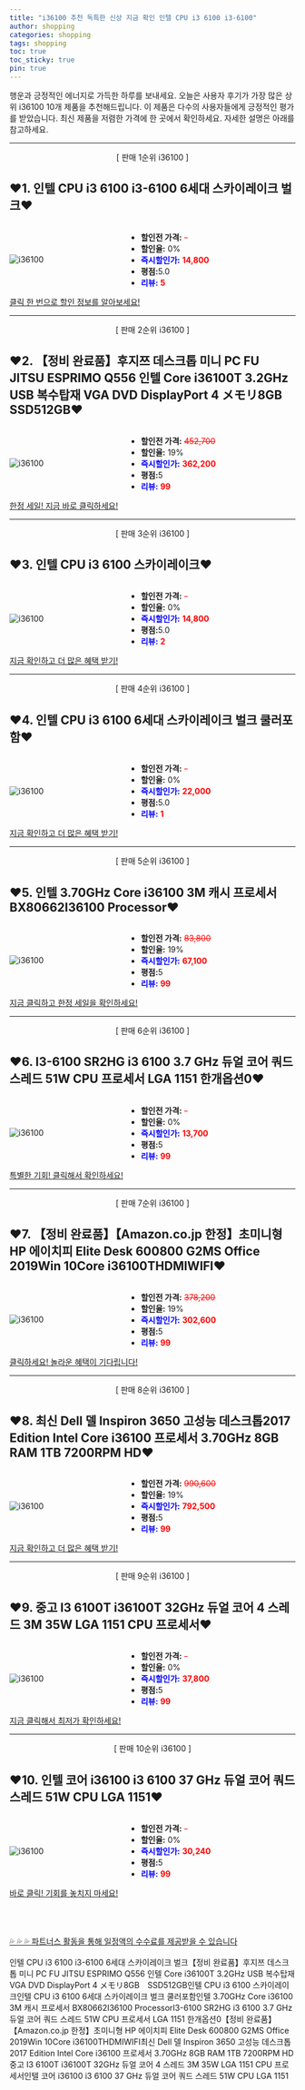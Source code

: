 ```yaml
---
title: "i36100 추천 독특한 신상 지금 확인 인텔 CPU i3 6100 i3-6100"
author: shopping
categories: shopping
tags: shopping
toc: true
toc_sticky: true
pin: true
---
```

행운과 긍정적인 에너지로 가득한 하루를 보내세요. 오늘은 사용자 후기가 가장 많은 상위 i36100 10개 제품을 추천해드립니다. 이 제품은 다수의 사용자들에게 긍정적인 평가를 받았습니다. 최신 제품을 저렴한 가격에 한 곳에서 확인하세요. 자세한 설명은 아래를 참고하세요.

---
<p class="toplist" style="margin: 0 auto; display: block; width: fit-content;">[ 판매 1순위 i36100 ]</p>

<h2><strong>❤️1. 인텔 CPU i3 6100 i3-6100 6세대 스카이레이크 벌크❤️</strong></h2>

<div style="display: flex; align-items: center;">
    <div style="flex: 0.4;">
        <img src="https://thumbnail7.coupangcdn.com/thumbnails/remote/230x230ex/image/vendor_inventory/7d5b/7598d23ad984b6b88dbd0a0b361934fc4c01730125c7c02f94de405dd969.jpg" alt="i36100" style="max-width: 100%;">
    </div>
    <div style="flex: 0.6; margin-left: 10px;">
        <ul>
            <li><strong>할인전 가격:</strong> <del style="color: red;">-</del></li>
            <li><strong>할인율:</strong> 0%</li>
            <li><span style='color:blue'><strong>즉시할인가:</strong></span> <span style='color:red'><strong>14,800</strong></span></li>
            <li><strong>평점:</strong>5.0</li>
            <li><span style='color:blue'><strong>리뷰:</strong></span> <span style='color:red'><strong>5</strong></span></li>
        </ul>
    </div>
</div>
<div class="center">
    <a href="https://William4Davisa.github.io?lptag=AF9450613&subid=githubio&pageKey=6237116634&traceid=V0-153&itemId=12567188485&vendorItemId=79835393030" class="myButton">
        클릭 한 번으로 할인 정보를 알아보세요!
    </a>
</div>


---
<p class="toplist" style="margin: 0 auto; display: block; width: fit-content;">[ 판매 2순위 i36100 ]</p>

<h2><strong>❤️2. 【정비 완료품】후지쯔 데스크톱 미니 PC FU JITSU ESPRIMO Q556 인텔 Core i36100T 3.2GHz USB 복수탑재 VGA DVD DisplayPort 4 メモリ8GB　SSD512GB❤️</strong></h2>

<div style="display: flex; align-items: center;">
    <div style="flex: 0.4;">
        <img src="https://thumbnail6.coupangcdn.com/thumbnails/remote/230x230ex/image/vendor_inventory/9211/56fd8e79c411631882821b95c589da9ca0ea22e40aacba7cc3864a160f32.jpg" alt="i36100" style="max-width: 100%;">
    </div>
    <div style="flex: 0.6; margin-left: 10px;">
        <ul>
            <li><strong>할인전 가격:</strong> <del style="color: red;">452,700</del></li>
            <li><strong>할인율:</strong> 19%</li>
            <li><span style='color:blue'><strong>즉시할인가:</strong></span> <span style='color:red'><strong>362,200</strong></span></li>
            <li><strong>평점:</strong>5</li>
            <li><span style='color:blue'><strong>리뷰:</strong></span> <span style='color:red'><strong>99</strong></span></li>
        </ul>
    </div>
</div>
<div class="center">
    <a href="https://William4Davisa.github.io?lptag=AF9450613&subid=githubio&pageKey=8154261404&traceid=V0-153&itemId=23219870404&vendorItemId=90777220076" class="myButton">
        한정 세일! 지금 바로 클릭하세요!
    </a>
</div>


---
<p class="toplist" style="margin: 0 auto; display: block; width: fit-content;">[ 판매 3순위 i36100 ]</p>

<h2><strong>❤️3. 인텔 CPU i3 6100 스카이레이크❤️</strong></h2>

<div style="display: flex; align-items: center;">
    <div style="flex: 0.4;">
        <img src="https://thumbnail10.coupangcdn.com/thumbnails/remote/230x230ex/image/vendor_inventory/8f5a/06e5046a38d42de78517955fce8c27c88b397db0fe041c6cdf6fb6e9f474.jpg" alt="i36100" style="max-width: 100%;">
    </div>
    <div style="flex: 0.6; margin-left: 10px;">
        <ul>
            <li><strong>할인전 가격:</strong> <del style="color: red;">-</del></li>
            <li><strong>할인율:</strong> 0%</li>
            <li><span style='color:blue'><strong>즉시할인가:</strong></span> <span style='color:red'><strong>14,800</strong></span></li>
            <li><strong>평점:</strong>5.0</li>
            <li><span style='color:blue'><strong>리뷰:</strong></span> <span style='color:red'><strong>2</strong></span></li>
        </ul>
    </div>
</div>
<div class="center">
    <a href="https://William4Davisa.github.io?lptag=AF9450613&subid=githubio&pageKey=7282826544&traceid=V0-153&itemId=18597423615&vendorItemId=85733538562" class="myButton">
        지금 확인하고 더 많은 혜택 받기!
    </a>
</div>


---
<p class="toplist" style="margin: 0 auto; display: block; width: fit-content;">[ 판매 4순위 i36100 ]</p>

<h2><strong>❤️4. 인텔 CPU i3 6100 6세대 스카이레이크 벌크 쿨러포함❤️</strong></h2>

<div style="display: flex; align-items: center;">
    <div style="flex: 0.4;">
        <img src="https://thumbnail10.coupangcdn.com/thumbnails/remote/230x230ex/image/vendor_inventory/2267/d4b582ec3d5946c865b928f5bbabd5b98d01ce54dd2171c5da7c06e7341d.jpg" alt="i36100" style="max-width: 100%;">
    </div>
    <div style="flex: 0.6; margin-left: 10px;">
        <ul>
            <li><strong>할인전 가격:</strong> <del style="color: red;">-</del></li>
            <li><strong>할인율:</strong> 0%</li>
            <li><span style='color:blue'><strong>즉시할인가:</strong></span> <span style='color:red'><strong>22,000</strong></span></li>
            <li><strong>평점:</strong>5.0</li>
            <li><span style='color:blue'><strong>리뷰:</strong></span> <span style='color:red'><strong>1</strong></span></li>
        </ul>
    </div>
</div>
<div class="center">
    <a href="https://William4Davisa.github.io?lptag=AF9450613&subid=githubio&pageKey=7282826467&traceid=V0-153&itemId=18597423332&vendorItemId=85733537840" class="myButton">
        지금 확인하고 더 많은 혜택 받기!
    </a>
</div>


---
<p class="toplist" style="margin: 0 auto; display: block; width: fit-content;">[ 판매 5순위 i36100 ]</p>

<h2><strong>❤️5. 인텔 3.70GHz Core i36100 3M 캐시 프로세서 BX80662I36100 Processor❤️</strong></h2>

<div style="display: flex; align-items: center;">
    <div style="flex: 0.4;">
        <img src="https://thumbnail6.coupangcdn.com/thumbnails/remote/230x230ex/image/vendor_inventory/6b03/8812f39b3422358438eb8a654c6a7db1d4af0f5d03f45ed2837273177164.jpg" alt="i36100" style="max-width: 100%;">
    </div>
    <div style="flex: 0.6; margin-left: 10px;">
        <ul>
            <li><strong>할인전 가격:</strong> <del style="color: red;">83,800</del></li>
            <li><strong>할인율:</strong> 19%</li>
            <li><span style='color:blue'><strong>즉시할인가:</strong></span> <span style='color:red'><strong>67,100</strong></span></li>
            <li><strong>평점:</strong>5</li>
            <li><span style='color:blue'><strong>리뷰:</strong></span> <span style='color:red'><strong>99</strong></span></li>
        </ul>
    </div>
</div>
<div class="center">
    <a href="https://William4Davisa.github.io?lptag=AF9450613&subid=githubio&pageKey=7781149841&traceid=V0-153&itemId=21030758302&vendorItemId=89494066289" class="myButton">
        지금 클릭하고 한정 세일을 확인하세요!
    </a>
</div>


---
<p class="toplist" style="margin: 0 auto; display: block; width: fit-content;">[ 판매 6순위 i36100 ]</p>

<h2><strong>❤️6. I3-6100 SR2HG i3 6100 3.7 GHz 듀얼 코어 쿼드 스레드 51W CPU 프로세서 LGA 1151 한개옵션0❤️</strong></h2>

<div style="display: flex; align-items: center;">
    <div style="flex: 0.4;">
        <img src="https://thumbnail9.coupangcdn.com/thumbnails/remote/230x230ex/image/vendor_inventory/3161/4f1ec674b993e59d3c3e164832680643b3161c84d171c28641df67716621.jpg" alt="i36100" style="max-width: 100%;">
    </div>
    <div style="flex: 0.6; margin-left: 10px;">
        <ul>
            <li><strong>할인전 가격:</strong> <del style="color: red;">-</del></li>
            <li><strong>할인율:</strong> 0%</li>
            <li><span style='color:blue'><strong>즉시할인가:</strong></span> <span style='color:red'><strong>13,700</strong></span></li>
            <li><strong>평점:</strong>5</li>
            <li><span style='color:blue'><strong>리뷰:</strong></span> <span style='color:red'><strong>99</strong></span></li>
        </ul>
    </div>
</div>
<div class="center">
    <a href="https://William4Davisa.github.io?lptag=AF9450613&subid=githubio&pageKey=6980371470&traceid=V0-153&itemId=17049419952&vendorItemId=87147942744" class="myButton">
        특별한 기회! 클릭해서 확인하세요!
    </a>
</div>


---
<p class="toplist" style="margin: 0 auto; display: block; width: fit-content;">[ 판매 7순위 i36100 ]</p>

<h2><strong>❤️7. 【정비 완료품】【Amazon.co.jp 한정】초미니형 HP 에이치피 Elite Desk 600800 G2MS Office 2019Win 10Core i36100THDMIWIFI❤️</strong></h2>

<div style="display: flex; align-items: center;">
    <div style="flex: 0.4;">
        <img src="https://thumbnail9.coupangcdn.com/thumbnails/remote/230x230ex/image/vendor_inventory/242c/a9149d49d01b6dfd496dd1458b8b95861e12b314c1aace60fe1fb83cef12.jpg" alt="i36100" style="max-width: 100%;">
    </div>
    <div style="flex: 0.6; margin-left: 10px;">
        <ul>
            <li><strong>할인전 가격:</strong> <del style="color: red;">378,200</del></li>
            <li><strong>할인율:</strong> 19%</li>
            <li><span style='color:blue'><strong>즉시할인가:</strong></span> <span style='color:red'><strong>302,600</strong></span></li>
            <li><strong>평점:</strong>5</li>
            <li><span style='color:blue'><strong>리뷰:</strong></span> <span style='color:red'><strong>99</strong></span></li>
        </ul>
    </div>
</div>
<div class="center">
    <a href="https://William4Davisa.github.io?lptag=AF9450613&subid=githubio&pageKey=8211765777&traceid=V0-153&itemId=23572973647&vendorItemId=90598908864" class="myButton">
        클릭하세요! 놀라운 혜택이 기다립니다!
    </a>
</div>


---
<p class="toplist" style="margin: 0 auto; display: block; width: fit-content;">[ 판매 8순위 i36100 ]</p>

<h2><strong>❤️8. 최신 Dell 델 Inspiron 3650 고성능 데스크톱2017 Edition Intel Core i36100 프로세서 3.70GHz 8GB RAM 1TB 7200RPM HD❤️</strong></h2>

<div style="display: flex; align-items: center;">
    <div style="flex: 0.4;">
        <img src="https://thumbnail7.coupangcdn.com/thumbnails/remote/230x230ex/image/vendor_inventory/79b9/843e74a74f64f2676ad30abd03b2d6ed6f2fc3ffd5a32acc9c39a01c80ca.jpg" alt="i36100" style="max-width: 100%;">
    </div>
    <div style="flex: 0.6; margin-left: 10px;">
        <ul>
            <li><strong>할인전 가격:</strong> <del style="color: red;">990,600</del></li>
            <li><strong>할인율:</strong> 19%</li>
            <li><span style='color:blue'><strong>즉시할인가:</strong></span> <span style='color:red'><strong>792,500</strong></span></li>
            <li><strong>평점:</strong>5</li>
            <li><span style='color:blue'><strong>리뷰:</strong></span> <span style='color:red'><strong>99</strong></span></li>
        </ul>
    </div>
</div>
<div class="center">
    <a href="https://William4Davisa.github.io?lptag=AF9450613&subid=githubio&pageKey=8108474932&traceid=V0-153&itemId=22961968812&vendorItemId=89996033585" class="myButton">
        지금 확인하고 더 많은 혜택 받기!
    </a>
</div>


---
<p class="toplist" style="margin: 0 auto; display: block; width: fit-content;">[ 판매 9순위 i36100 ]</p>

<h2><strong>❤️9. 중고 I3 6100T i36100T 32GHz 듀얼 코어 4 스레드 3M 35W LGA 1151 CPU 프로세서❤️</strong></h2>

<div style="display: flex; align-items: center;">
    <div style="flex: 0.4;">
        <img src="https://thumbnail6.coupangcdn.com/thumbnails/remote/230x230ex/image/vendor_inventory/e47f/9ddcb1aa554c7ed4b9b4a32375203a2f1a145b91e36cc519c519989855c3.jpg" alt="i36100" style="max-width: 100%;">
    </div>
    <div style="flex: 0.6; margin-left: 10px;">
        <ul>
            <li><strong>할인전 가격:</strong> <del style="color: red;">-</del></li>
            <li><strong>할인율:</strong> 0%</li>
            <li><span style='color:blue'><strong>즉시할인가:</strong></span> <span style='color:red'><strong>37,800</strong></span></li>
            <li><strong>평점:</strong>5</li>
            <li><span style='color:blue'><strong>리뷰:</strong></span> <span style='color:red'><strong>99</strong></span></li>
        </ul>
    </div>
</div>
<div class="center">
    <a href="https://William4Davisa.github.io?lptag=AF9450613&subid=githubio&pageKey=8123629716&traceid=V0-153&itemId=23053110690&vendorItemId=90086772271" class="myButton">
        지금 클릭해서 최저가 확인하세요!
    </a>
</div>


---
<p class="toplist" style="margin: 0 auto; display: block; width: fit-content;">[ 판매 10순위 i36100 ]</p>

<h2><strong>❤️10. 인텔 코어 i36100 i3 6100 37 GHz 듀얼 코어 쿼드 스레드 51W CPU LGA 1151❤️</strong></h2>

<div style="display: flex; align-items: center;">
    <div style="flex: 0.4;">
        <img src="https://thumbnail8.coupangcdn.com/thumbnails/remote/230x230ex/image/vendor_inventory/f0a5/5da1a7ea2cfe9c1fe35cb0cef0859c3cd7068c323b0edbc583070ce9f695.jpg" alt="i36100" style="max-width: 100%;">
    </div>
    <div style="flex: 0.6; margin-left: 10px;">
        <ul>
            <li><strong>할인전 가격:</strong> <del style="color: red;">-</del></li>
            <li><strong>할인율:</strong> 0%</li>
            <li><span style='color:blue'><strong>즉시할인가:</strong></span> <span style='color:red'><strong>30,240</strong></span></li>
            <li><strong>평점:</strong>5</li>
            <li><span style='color:blue'><strong>리뷰:</strong></span> <span style='color:red'><strong>99</strong></span></li>
        </ul>
    </div>
</div>
<div class="center">
    <a href="https://William4Davisa.github.io?lptag=AF9450613&subid=githubio&pageKey=8130484593&traceid=V0-153&itemId=23088657898&vendorItemId=90122111487" class="myButton">
        바로 클릭! 기회를 놓치지 마세요!
    </a>
</div>

<br><br><br>[💦 💦 💦 파트너스 활동을 통해 일정액의 수수료를 제공받을 수 있습니다](https://link.coupang.com/a/bcpT2c)<br><br>인텔 CPU i3 6100 i3-6100 6세대 스카이레이크 벌크【정비 완료품】후지쯔 데스크톱 미니 PC FU JITSU ESPRIMO Q556 인텔 Core i36100T 3.2GHz USB 복수탑재 VGA DVD DisplayPort 4 メモリ8GB　SSD512GB인텔 CPU i3 6100 스카이레이크인텔 CPU i3 6100 6세대 스카이레이크 벌크 쿨러포함인텔 3.70GHz Core i36100 3M 캐시 프로세서 BX80662I36100 ProcessorI3-6100 SR2HG i3 6100 3.7 GHz 듀얼 코어 쿼드 스레드 51W CPU 프로세서 LGA 1151 한개옵션0【정비 완료품】【Amazon.co.jp 한정】초미니형 HP 에이치피 Elite Desk 600800 G2MS Office 2019Win 10Core i36100THDMIWIFI최신 Dell 델 Inspiron 3650 고성능 데스크톱2017 Edition Intel Core i36100 프로세서 3.70GHz 8GB RAM 1TB 7200RPM HD중고 I3 6100T i36100T 32GHz 듀얼 코어 4 스레드 3M 35W LGA 1151 CPU 프로세서인텔 코어 i36100 i3 6100 37 GHz 듀얼 코어 쿼드 스레드 51W CPU LGA 1151